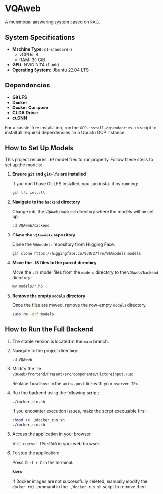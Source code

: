 # VQAweb

A multimodal answering system based on RAG.

## System Specifications

- **Machine Type**: `n1-standard-8`
    - vCPUs: 8
    - RAM: 30 GiB
- **GPU**: NVIDIA T4 (1 unit)
- **Operating System**: Ubuntu 22.04 LTS

## Dependencies

- **Git LFS**
- **Docker**
- **Docker Compose**
- **CUDA Driver**
- **cuDNN**

For a hassle-free installation, run the `GCP-install-dependencies.sh` script to install all required dependencies on a Ubuntu GCP instance.

## How to Set Up Models

This project requires `.h5` model files to run properly. Follow these steps to set up the models:

1. **Ensure `git` and `git-lfs` are installed**
    
    If you don’t have Git LFS installed, you can install it by running:
    
    ```bash
    git lfs install
    ```
    
2. **Navigate to the `backend` directory**
    
    Change into the `VQAweb/backend` directory where the models will be set up:
    
    ```bash
    cd VQAweb/backend
    ```
    
3. **Clone the `VQAmodels` repository**
    
    Clone the `VQAmodels` repository from Hugging Face:
    
    ```bash
    git clone https://huggingface.co/930727fre/VQAmodels models
    ```
    
4. **Move the `.h5` files to the parent directory**
    
    Move the `.h5` model files from the `models` directory to the `VQAweb/backend` directory:
    
    ```bash
    mv models/*.h5 .
    ```
    
5. **Remove the empty `models` directory**
    
    Once the files are moved, remove the now-empty `models` directory:
    
    ```bash
    sudo rm -drf models
    ```
    

## How to Run the Full Backend

1. The stable version is located in the `main` branch.
2. Navigate to the project directory:
    
    ```bash
    cd VQAweb
    
    ```
    
3. Modify the file `VQAweb/frontend/Present/src/components/Pictureinput.vue`:
    
    Replace `localhost` in the `axios.post` line with your `<server_IP>`.
    
4. Run the backend using the following script:
    
    ```bash
    ./docker_run.sh
    
    ```
    
    If you encounter execution issues, make the script executable first:
    
    ```bash
    chmod +x ./docker_run.sh
    ./docker_run.sh
    
    ```
    
5. Access the application in your browser:
    
    Visit `<server_IP>:8000` in your web browser.
    
6. To stop the application:
    
    Press `Ctrl + C` in the terminal.
    
    **Note:**
    
    If Docker images are not successfully deleted, manually modify the `docker rmi` command in the `./docker_run.sh` script to remove them.
